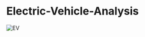# Electric-Vehicle-Analysis

![EV](https://github.com/user-attachments/assets/0cc3beb9-a869-499f-b745-f1198d6e3a11)
